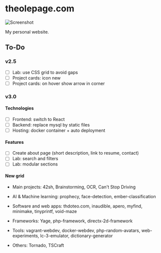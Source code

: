# theolepage.com

![Screenshot](https://raw.githubusercontent.com/theolepage/theolepage.com/master/docs/screenshot.png)

My personal website.

## To-Do

### v2.5

- [ ] Lab: use CSS grid to avoid gaps
- [ ] Project cards: icon new
- [ ] Project cards: on hover show arrow in corner

### v3.0

#### Technologies

- [ ] Frontend: switch to React
- [ ] Backend: replace mysql by static files
- [ ] Hosting: docker container + auto deployment

#### Features

- [ ] Create about page (short description, link to resume, contact)
- [ ] Lab: search and filters
- [ ] Lab: modular sections

#### New grid

- Main projects: 42sh, Brainstorming, OCR, Can't Stop Driving
- AI & Machine learning: prophecy, face-detection, ember-classification

- Software and web apps: thdoteo.com, inaudible, apero, myfind, minimake, tinyprintf, void-maze
- Frameworks: Yage, php-framework, directx-2d-framework

- Tools: vagrant-webdev, docker-webdev, php-random-avatars, web-experiments, lc-3-emulator, dictionary-generator
- Others: Tornado, TSCraft
